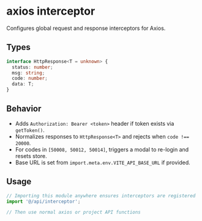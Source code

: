 # axios interceptor

Configures global request and response interceptors for Axios.

## Types

```ts
interface HttpResponse<T = unknown> {
  status: number;
  msg: string;
  code: number;
  data: T;
}
```

## Behavior
- Adds `Authorization: Bearer <token>` header if token exists via `getToken()`.
- Normalizes responses to `HttpResponse<T>` and rejects when `code !== 20000`.
- For codes in `[50008, 50012, 50014]`, triggers a modal to re-login and resets store.
- Base URL is set from `import.meta.env.VITE_API_BASE_URL` if provided.

## Usage

```ts
// Importing this module anywhere ensures interceptors are registered
import '@/api/interceptor';

// Then use normal axios or project API functions
```
